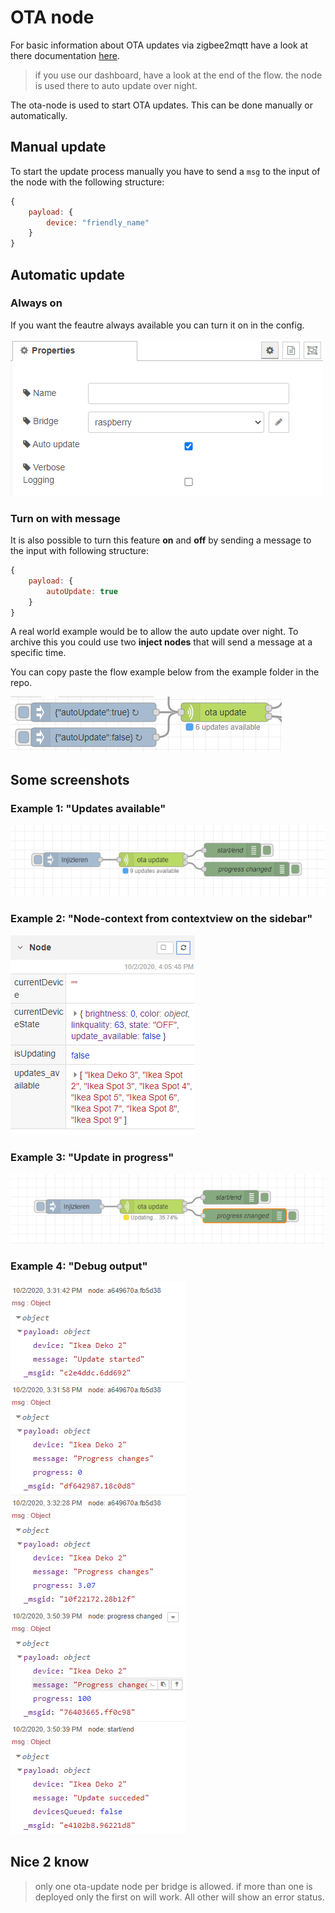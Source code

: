 # OTA node

For basic information about OTA updates via zigbee2mqtt have a look at there documentation [here](https://www.zigbee2mqtt.io/information/ota_updates.html).

> if you use our dashboard, have a look at the end of the flow. the node is used there to auto update over night.

The ota-node is used to start OTA updates. This can be done manually or automatically. 

## Manual update

To start the update process manually you have to send a ```msg``` to the input of the node with the following structure:

``` js
{
    payload: {
        device: "friendly_name"
    }
}
```

## Automatic update

### Always on

If you want the feautre always available you can turn it on in the config.

![img](img/ota-node-config.png)

### Turn on with message

It is also possible to turn this feature **on** and **off** by sending a message to the input with following structure:

``` js
{
    payload: {
        autoUpdate: true
    }
}
```

A real world example would be to allow the auto update over night. To archive this you could use two **inject nodes** that will send a message at a specific time.

You can copy paste the flow example below from the example folder in the repo.

![img](img/ota-node-autoUpdate-msg.png)

## Some screenshots

### Example 1: "Updates available"

![img](img/ota-node-update-available.png)

### Example 2: "Node-context from contextview on the sidebar"

![img](img/ota-node-context-updates-available.png)

### Example 3: "Update in progress"
![img](img/ota-node-update-in-progress.png)

### Example 4: "Debug output"

![img](img/ota-node-update-progress-output.png)
![img](img/ota-node-update-finished.png)

## Nice 2 know
> only one ota-update node per bridge is allowed. if more than one is deployed only the first on will work. All other will show an error status.